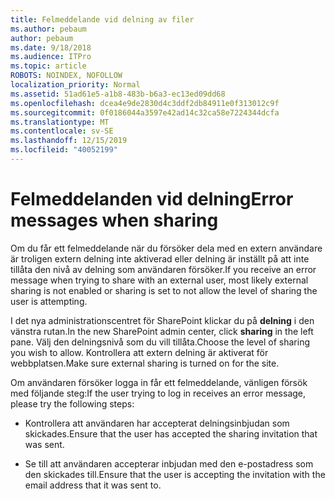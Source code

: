 ```yaml
---
title: Felmeddelande vid delning av filer
ms.author: pebaum
author: pebaum
ms.date: 9/18/2018
ms.audience: ITPro
ms.topic: article
ROBOTS: NOINDEX, NOFOLLOW
localization_priority: Normal
ms.assetid: 51ad61e5-a1b8-483b-b6a3-ec13ed09dd68
ms.openlocfilehash: dcea4e9de2830d4c3ddf2db84911e0f313012c9f
ms.sourcegitcommit: 0f0186044a3597e42ad14c32ca58e7224344dcfa
ms.translationtype: MT
ms.contentlocale: sv-SE
ms.lasthandoff: 12/15/2019
ms.locfileid: "40052199"
---
```

# <a name="error-messages-when-sharing"></a><span data-ttu-id="c3cf0-102">Felmeddelanden vid delning</span><span class="sxs-lookup"><span data-stu-id="c3cf0-102">Error messages when sharing</span></span>

<span data-ttu-id="c3cf0-103">Om du får ett felmeddelande när du försöker dela med en extern användare är troligen extern delning inte aktiverad eller delning är inställt på att inte tillåta den nivå av delning som användaren försöker.</span><span class="sxs-lookup"><span data-stu-id="c3cf0-103">If you receive an error message when trying to share with an external user, most likely external sharing is not enabled or sharing is set to not allow the level of sharing the user is attempting.</span></span>
  
<span data-ttu-id="c3cf0-104">I det nya administrationscentret för SharePoint klickar du på **delning** i den vänstra rutan.</span><span class="sxs-lookup"><span data-stu-id="c3cf0-104">In the  new SharePoint admin center, click **sharing** in the left pane.</span></span> <span data-ttu-id="c3cf0-105">Välj den delningsnivå som du vill tillåta.</span><span class="sxs-lookup"><span data-stu-id="c3cf0-105">Choose the level of sharing you wish to allow.</span></span> <span data-ttu-id="c3cf0-106">Kontrollera att extern delning är aktiverat för webbplatsen.</span><span class="sxs-lookup"><span data-stu-id="c3cf0-106">Make sure external sharing is turned on for the site.</span></span> 
  
<span data-ttu-id="c3cf0-107">Om användaren försöker logga in får ett felmeddelande, vänligen försök med följande steg:</span><span class="sxs-lookup"><span data-stu-id="c3cf0-107">If the user trying to log in receives an error message, please try the following steps:</span></span>
  
- <span data-ttu-id="c3cf0-108">Kontrollera att användaren har accepterat delningsinbjudan som skickades.</span><span class="sxs-lookup"><span data-stu-id="c3cf0-108">Ensure that the user has accepted the sharing invitation that was sent.</span></span>
    
- <span data-ttu-id="c3cf0-109">Se till att användaren accepterar inbjudan med den e-postadress som den skickades till.</span><span class="sxs-lookup"><span data-stu-id="c3cf0-109">Ensure that the user is accepting the invitation with the email address that it was sent to.</span></span>
    

